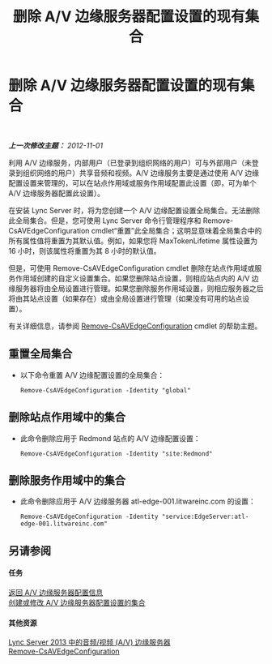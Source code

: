 ﻿---
title: 删除 A/V 边缘服务器配置设置的现有集合
TOCTitle: 删除 A/V 边缘服务器配置设置的现有集合
ms:assetid: 668d3613-e464-4b68-967a-cfff90b9ce4b
ms:mtpsurl: https://technet.microsoft.com/zh-cn/library/JJ688077(v=OCS.15)
ms:contentKeyID: 49888444
ms.date: 05/19/2016
mtps_version: v=OCS.15
ms.translationtype: HT
---

# 删除 A/V 边缘服务器配置设置的现有集合

 

_**上一次修改主题：** 2012-11-01_

利用 A/V 边缘服务，内部用户（已登录到组织网络的用户）可与外部用户（未登录到组织网络的用户）共享音频和视频。A/V 边缘服务主要是通过使用 A/V 边缘配置设置来管理的，可以在站点作用域或服务作用域配置此设置（即，可为单个 A/V 边缘服务器配置此设置）。

在安装 Lync Server 时，将为您创建一个 A/V 边缘配置设置全局集合。无法删除此全局集合。但是，您可使用 Lync Server 命令行管理程序和 Remove-CsAVEdgeConfiguration cmdlet“重置”此全局集合；这明显意味着全局集合中的所有属性值将重置为其默认值。例如，如果您将 MaxTokenLifetime 属性设置为 16 小时，则该属性将重置为其 8 小时的默认值。

但是，可使用 Remove-CsAVEdgeConfiguration cmdlet 删除在站点作用域或服务作用域创建的自定义设置集合。如果您删除站点设置，则相应站点内的 A/V 边缘服务器将由全局设置进行管理。如果您删除服务作用域设置，则相应服务器之后将由其站点设置（如果存在）或由全局设置进行管理（如果没有可用的站点设置）。

有关详细信息，请参阅 [Remove-CsAVEdgeConfiguration](remove-csavedgeconfiguration.md) cmdlet 的帮助主题。

## 重置全局集合

  - 以下命令重置 A/V 边缘配置设置的全局集合：
    
        Remove-CsAVEdgeConfiguration -Identity "global"

## 删除站点作用域中的集合

  - 此命令删除应用于 Redmond 站点的 A/V 边缘配置设置：
    
        Remove-CsAVEdgeConfiguration -Identity "site:Redmond"

## 删除服务作用域中的集合

  - 此命令删除应用于 A/V 边缘服务器 atl-edge-001.litwareinc.com 的设置：
    
        Remove-CsAVEdgeConfiguration -Identity "service:EdgeServer:atl-edge-001.litwareinc.com"

## 另请参阅

#### 任务

[返回 A/V 边缘服务器配置信息](lync-server-2013-return-a-v-edge-server-configuration-information.md)  
[创建或修改 A/V 边缘服务器配置设置的集合](lync-server-2013-create-or-modify-a-collection-of-a-v-edge-server-configuration-settings.md)  

#### 其他资源

[Lync Server 2013 中的音频/视频 (A/V) 边缘服务器](lync-server-2013-audio-video-a-v-edge-servers.md)  
[Remove-CsAVEdgeConfiguration](remove-csavedgeconfiguration.md)

